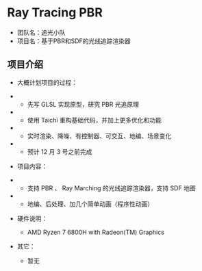 # Ray Tracing PBR

- 团队名：追光小队
- 项目名：基于PBR和SDF的光线追踪渲染器

## 项目介绍

- 大概计划项目的过程：
- - 先写 GLSL 实现原型，研究 PBR 光追原理
- - 使用 Taichi 重构基础代码，并加上更多优化和功能
- - 实时渲染、降噪、有控制器、可交互、地编、场景变化
- - 预计 12 月 3 号之前完成

- 项目内容：
- - 支持 PBR 、 Ray Marching 的光线追踪渲染器，支持 SDF 地图
- - 地编、后处理、加几个简单动画（程序性动画）

- 硬件说明：
  - AMD Ryzen 7 6800H with Radeon(TM) Graphics

- 其它：
  - 暂无